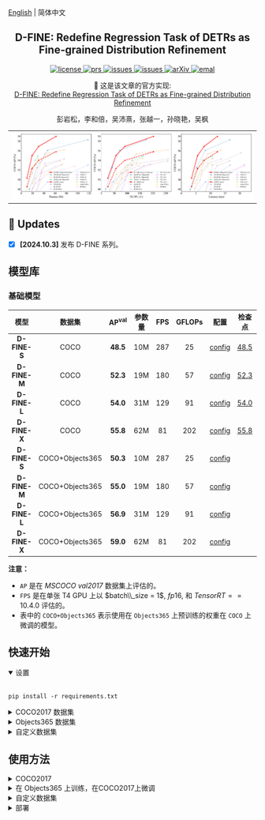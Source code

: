 <!--# [D-FINE: Redefine Regression Task of DETRs as Fine-grained Distribution Refinement](https://arxiv.org/abs/xxxxxx) -->
[English](README.md) | 简体中文

<h2 align="center">
  D-FINE: Redefine Regression Task of DETRs as Fine&#8209;grained&nbsp;Distribution&nbsp;Refinement
</h2>

<p align="center">
    <!-- <a href="https://github.com/lyuwenyu/RT-DETR/blob/main/LICENSE">
        <img alt="license" src="https://img.shields.io/badge/LICENSE-Apache%202.0-blue">
    </a> -->
    <a href="https://github.com/Peterande/D-FINE/blob/master/LICENSE">
        <img alt="license" src="https://img.shields.io/github/license/Peterande/D-FINE">
    </a>
    <a href="https://github.com/Peterande/D-FINE/pulls">
        <img alt="prs" src="https://img.shields.io/github/issues-pr/Peterande/D-FINE">
    </a>
    <a href="https://github.com/Peterande/D-FINE/issues">
        <img alt="issues" src="https://img.shields.io/github/issues/Peterande/D-FINE?color=pink">
    </a>
    <a href="https://github.com/Peterande/D-FINE">
        <img alt="issues" src="https://img.shields.io/github/stars/Peterande/D-FINE">
    </a>
    <a href="https://arxiv.org/abs/xxx.xxx">
        <img alt="arXiv" src="https://img.shields.io/badge/arXiv-xxx.xxx-red">
    </a>
    <a href="mailto: pengyansong@mail.ustc.edu.cn">
        <img alt="emal" src="https://img.shields.io/badge/contact_me-email-yellow">
    </a>
</p>

<p align="center">
    📄 这是该文章的官方实现:
    <br>
    <a href="https://arxiv.org/abs/xxxxxx">D-FINE: Redefine Regression Task of DETRs as Fine-grained Distribution Refinement</a>
</p>


<p align="center">
彭岩松，李和倍，吴沛熹，张越一，孙晓艳，吴枫
</p>

<!-- <table><tr>
<td><img src=https://github.com/Peterande/storage/blob/main/latency.png border=0 width=333></td>
<td><img src=https://github.com/Peterande/storage/blob/main/params.png border=0 width=333></td>
<td><img src=https://github.com/Peterande/storage/blob/main/flops.png border=0 width=333></td>
</tr></table> -->

<table><tr>
<td><img src=https://github.com/Peterande/storage/blob/main/stats_padded.png border=0 width=1000></td>
</tr></table>


## 🚀 Updates
- [x] **\[2024.10.3\]** 发布 D-FINE 系列。
<!-- - 🔜 **\[Next\]** Release D-FINE series pretrained on Objects365. -->


## 模型库

### 基础模型
| 模型 | 数据集 | AP<sup>val</sup> | 参数量 | FPS | GFLOPs | 配置 | 检查点 | 日志 |
| :---: | :---: | :---: |  :---: | :---: | :---: | :---: | :---: | :---: |
**D-FINE-S** | COCO | **48.5** |  10M | 287 | 25 | [config](./configs/dfine/dfine_hgnetv2_s_coco.yml) | [48.5](https://github.com/Peterande/storage/releases/download/dfinev1/dfine_s_coco.pth) |
**D-FINE-M** | COCO | **52.3** |  19M | 180 | 57 | [config](./configs/dfine/dfine_hgnetv2_m_coco.yml) | [52.3](https://github.com/Peterande/storage/releases/download/dfinev1/dfine_m_coco.pth) |
**D-FINE-L** | COCO | **54.0** |  31M | 129 | 91 | [config](./configs/dfine/dfine_hgnetv2_l_coco.yml) | [54.0](https://github.com/Peterande/storage/releases/download/dfinev1/dfine_l_coco.pth) |
**D-FINE-X** | COCO | **55.8** |  62M | 81 | 202 | [config](./configs/dfine/dfine_hgnetv2_x_coco.yml) | [55.8](https://github.com/Peterande/storage/releases/download/dfinev1/dfine_x_coco.pth) |
**D-FINE-S** | COCO+Objects365 | **50.3** |  10M | 287 | 25 | [config](./configs/dfine/objects365/dfine_hgnetv2_s_obj2coco.yml) | []() |
**D-FINE-M** | COCO+Objects365 | **55.0** |  19M | 180 | 57 | [config](./configs/dfine/objects365/dfine_hgnetv2_m_obj2coco.yml) | []() |
**D-FINE-L** | COCO+Objects365 | **56.9** |  31M | 129 | 91 | [config](./configs/dfine/objects365/dfine_hgnetv2_l_obj2coco.yml) | []() |
**D-FINE-X** | COCO+Objects365 | **59.0** |  62M | 81 | 202 | [config](./configs/dfine/objects365/dfine_hgnetv2_x_obj2coco.yml) | []() |

**注意：**
- `AP` 是在 *MSCOCO val2017* 数据集上评估的。
- `FPS` 是在单张 T4 GPU 上以 $batch\\_size = 1$, $fp16$, 和 $TensorRT==10.4.0$ 评估的。
- 表中的 `COCO+Objects365` 表示使用在 `Objects365` 上预训练的权重在 `COCO` 上微调的模型。
<!-- - `Stage 1`: AP<sup>val</sup> before tuning off advanced augmentations in the final few epochs (Objects365 AP<sup>val</sup> if dataset is `COCO+365`). \
These ckpts offering better generalization.
- `Stage 2`: Best AP<sup>val</sup> after disabling advanced augmentations in the final few epochs. (COCO AP<sup>val</sup> if dataset is `COCO+365`) -->

<!-- - `Stage 1`: AP<sup>val</sup> before tuning off advanced augmentations in the final few epochs (Objects365 AP<sup>val</sup> if dataset is `COCO+365`). \
These ckpts offering better generalization.
- `Stage 2`: Best AP<sup>val</sup> after disabling advanced augmentations in the final few epochs. (COCO AP<sup>val</sup> if dataset is `COCO+365`) -->

## 快速开始

<details open>
<summary> 设置 </summary>
  
```shell

pip install -r requirements.txt
```

</details>


<details>
  
<summary> COCO2017 数据集 </summary>

1. 从 [OpenDataLab](https://opendatalab.com/OpenDataLab/COCO_2017) 下载 COCO2017。 
1.修改 [coco_detection.yml](./configs/dataset/coco_detection.yml) 中的路径。

    ```yaml
    train_dataloader: 
        img_folder: /data/COCO2017/train2017/
        ann_file: /data/COCO2017/annotations/instances_train2017.json
    val_dataloader:
        img_folder: /data/COCO2017/val2017/
        ann_file: /data/COCO2017/annotations/instances_val2017.json
    ```
      
</details>

<details>
<summary> Objects365 数据集 </summary>

1. 从 [OpenDataLab](https://opendatalab.com/OpenDataLab/Objects365) 下载 Objects365。

2. 设置数据集的基础目录：
```shell
export BASE_DIR=/data/Objects365/data
```

3. 创建一个新目录来存储验证集中的图像：
```shell
mkdir -p ${BASE_DIR}/train/images_from_val
```

3. 将 val 目录中的 v1 和 v2 文件夹复制到 train/images_from_val 目录中
```shell
cp -r ${BASE_DIR}/val/images/v1 ${BASE_DIR}/train/images_from_val/
cp -r ${BASE_DIR}/val/images/v2 ${BASE_DIR}/train/images_from_val/
```

4. 复制后的目录结构应该如下所示：

```shell
${BASE_DIR}/train
├── images_from_val
├── images
│   ├── v1
│   │   ├── patch0
│   │   │   ├── 000000000.jpg
│   │   │   ├── 000000001.jpg
│   │   │   └── ... (more images)
│   ├── v2
│   │   ├── patchx
│   │   │   ├── 000000000.jpg
│   │   │   ├── 000000001.jpg
│   │   │   └── ... (more images)
├── zhiyuan_objv2_train.json
```

```shell
${BASE_DIR}/val
├── images
│   ├── v1
│   │   ├── patch0
│   │   │   ├── 000000000.jpg
│   │   │   └── ... (more images)
│   ├── v2
│   │   ├── patchx
│   │   │   ├── 000000000.jpg
│   │   │   └── ... (more images)
├── zhiyuan_objv2_val.json
```

5. 运行 remap_obj365.py 将验证集中的部分样本合并到训练集中。具体来说，该脚本将索引在 5000 到 800000 之间的样本从验证集移动到训练集。
```shell
python tools/remap_obj365.py --base_dir ${BASE_DIR}
```


6. 运行 resize_obj365.py 脚本，将数据集中任何最大边长超过 640 像素的图像进行大小调整。使用步骤 5 中生成的更新后的 JSON 文件处理样本数据。
```shell
python tools/resize_obj365.py --base_dir ${BASE_DIR}
```

7. 修改 [obj365_detection.yml](./configs/dataset/obj365_detection.yml) 中的路径。

    ```yaml
    train_dataloader: 
        img_folder: /data/Objects365/data/train
        ann_file: /data/Objects365/data/train/new_zhiyuan_objv2_train_resized.json
    val_dataloader:
        img_folder:  /data/Objects365/data/val/
        ann_file:  /data/Objects365/data/val/new_zhiyuan_objv2_val_resized.json
    ```


</details>

<details>
<summary>自定义数据集</summary>

要在您的自定义数据集上训练，您需要将其组织为 COCO 格式。请按照以下步骤准备您的数据集：

1. **将 `remap_mscoco_category` 设置为 `False`:**

    这可以防止类别 ID 自动映射以匹配 MSCOCO 类别。

    ```yaml
    remap_mscoco_category: False
    ```

2. **组织图像：**

    按以下结构组织您的数据集目录：

    ```shell
    dataset/
    ├── images/
    │   ├── train/
    │   │   ├── image1.jpg
    │   │   ├── image2.jpg
    │   │   └── ...
    │   ├── val/
    │   │   ├── image1.jpg
    │   │   ├── image2.jpg
    │   │   └── ...
    └── annotations/
        ├── instances_train.json
        ├── instances_val.json
        └── ...
    ```

    - **`images/train/`**: 包含所有训练图像。
    - **`images/val/`**: 包含所有验证图像。
    - **`annotations/`**: 包含 COCO 格式的注释文件。

3. **将注释转换为 COCO 格式：**

    如果您的注释尚未为 COCO 格式，您需要进行转换。您可以参考以下 Python 脚本或使用现有工具：

    ```python
    import json

    def convert_to_coco(input_annotations, output_annotations):
        # Implement conversion logic here
        pass

    if __name__ == "__main__":
        convert_to_coco('path/to/your_annotations.json', 'dataset/annotations/instances_train.json')
    ```

4. **更新配置文件：**

    修改您的 [custom_detection.yml](./configs/dataset/custom_detection.yml)。

    ```yaml
    task: detection
    
    evaluator:
      type: CocoEvaluator
      iou_types: ['bbox', ]

    num_classes: 777 # your dataset classes
    remap_mscoco_category: False
    
    train_dataloader: 
      type: DataLoader
      dataset: 
        type: CocoDetection
        img_folder: /data/yourdataset/train
        ann_file: /data/yourdataset/train/train.json
        return_masks: False
        transforms:
          type: Compose
          ops: ~
      shuffle: True
      num_workers: 4
      drop_last: True 
      collate_fn:
        type: BatchImageCollateFuncion
    
    val_dataloader:
      type: DataLoader
      dataset: 
        type: CocoDetection
        img_folder: /data/yourdataset/val
        ann_file: /data/yourdataset/val/ann.json
        return_masks: False
        transforms:
          type: Compose
          ops: ~ 
      shuffle: False
      num_workers: 4
      drop_last: False
      collate_fn:
        type: BatchImageCollateFuncion
    ```

</details>

## 使用方法
<details>
<summary> COCO2017 </summary>

<!-- <summary>1. Training </summary> -->
1. 设置模型
```shell
export model=l
```

2. 训练
```shell
CUDA_VISIBLE_DEVICES=0,1,2,3 torchrun --master_port=777 --nproc_per_node=4 train.py -c configs/dfine/dfine_hgnetv2_${model}_coco.yml --use-amp --seed=0
```

<!-- <summary>2. Testing </summary> -->
3. 测试
```shell
CUDA_VISIBLE_DEVICES=0,1,2,3 torchrun --master_port=777 --nproc_per_node=4 train.py -c configs/dfine/dfine_hgnetv2_${model}_coco.yml -r model.pth --test-only
```

<!-- <summary>3. Tuning </summary> -->
4. 微调
```shell
CUDA_VISIBLE_DEVICES=0,1,2,3 torchrun --master_port=777 --nproc_per_node=4 train.py -c configs/dfine/dfine_hgnetv2_${model}_coco.yml -t model.pth --use-amp --seed=0
```
</details>


<details>
<summary> 在 Objects365 上训练，在COCO2017上微调 </summary>

1. 设置模型
```shell
export model=l
```

2. 在 Objects365 上训练
```shell
CUDA_VISIBLE_DEVICES=0,1,2,3 torchrun --master_port=777 --nproc_per_node=4 train.py -c configs/dfine/objects365/dfine_hgnetv2_${model}_obj365.yml --use-amp --seed=0
```

3. 在 COCO2017 上微调
```shell
CUDA_VISIBLE_DEVICES=0,1,2,3 torchrun --master_port=777 --nproc_per_node=4 train.py -c configs/dfine/objects365/dfine_hgnetv2_${model}_obj2coco.yml --use-amp --seed=0 -t model.pth
```

<!-- <summary>2. Testing </summary> -->
4. 测试
```shell
CUDA_VISIBLE_DEVICES=0,1,2,3 torchrun --master_port=777 --nproc_per_node=4 train.py -c configs/dfine/dfine_hgnetv2_${model}_coco.yml -r model.pth --test-only
```
</details>


<details>
<summary> 自定义数据集 </summary>

1. 设置模型
```shell
export model=l
```

2. 在自定义数据集上训练
```shell
CUDA_VISIBLE_DEVICES=0,1,2,3 torchrun --master_port=777 --nproc_per_node=4 train.py -c configs/dfine/custom/dfine_hgnetv2_${model}_custom.yml --use-amp --seed=0
```
<!-- <summary>2. Testing </summary> -->
3. 测试
```shell
CUDA_VISIBLE_DEVICES=0,1,2,3 torchrun --master_port=777 --nproc_per_node=4 train.py -c configs/dfine/custom/dfine_hgnetv2_${model}_custom.yml -r model.pth --test-only
```
</details>


<details>
<summary> 部署 </summary>

<!-- <summary>4. Export onnx </summary> -->
1. 设置
```shell
export model=l
pip install onnx onnxsim
```

2. 导出 onnx
```shell
python tools/export_onnx.py --check -c configs/dfine/dfine_hgnetv2_${model}_coco.yml -r model.pth
```

3. 导出 [tensorrt](https://docs.nvidia.com/deeplearning/tensorrt/install-guide/index.html)
```shell
trtexec --onnx="model.onnx" --saveEngine="model.engine" --fp16
```



<details>
<summary> 推理 </summary>


1. 设置
```shell
export model=l
pip install -r tools/inference/requirements.txt
```


<!-- <summary>5. Inference </summary> -->
2. 推理 (onnxruntime / tensorrt / torch)
```shell
python tools/inference/onnx_inf.py --onnx-file model.onnx --im-file image.jpg
python tools/inference/trt_inf.py --trt-file model.trt --im-file image.jpg
python tools/inference/torch_inf.py -c configs/dfine/dfine_hgnetv2_${model}_coco.yml -r model.pth --im-file image.jpg --device cuda:0
```
</details>

<details>
<summary> 基准测试  </summary>

1. 设置
```shell
export model=l
pip install -r tools/benchmark/requirements.txt
```

<!-- <summary>6. Benchmark </summary> -->
2. 模型 FLOPs、MACs、参数量
```shell
python tools/benchmark/get_info.py -c configs/dfine/dfine_hgnetv2_${model}_coco.yml
```

2. TensorRT 延迟
```shell
python tools/benchmark/trt_benchmark.py --COCO_dir path/to/COCO2017 --engine_dir model.engine
```
</details>

<details>
<summary> Voxel51 Fiftyone 可视化  </summary>

1. 设置
```shell
export model=l
pip install fiftyone
```
4. Voxel51 Fiftyone 可视化 ([fiftyone](https://github.com/voxel51/fiftyone))
```shell
python tools/visualization/fiftyone_vis.py -c configs/dfine/dfine_hgnetv2_${model}_coco.yml -r model.pth
```
</details>

## Citation
如果您在工作中使用了 `D-FINE`，请使用以下 BibTeX 条目：
<details open>
<summary> bibtex </summary>

```latex

```
</details>

## 致谢
我们的工作基于 [RT-DETR](https://github.com/lyuwenyu/RT-DETR)。
感谢 [RT-DETR](https://github.com/lyuwenyu/RT-DETR), [GFocal](https://github.com/implus/GFocal), [LD](https://github.com/HikariTJU/LD), 和 [YOLOv9](https://github.com/WongKinYiu/yolov9) 的启发。

✨ 欢迎贡献并在有任何问题时联系我！ ✨

<!-- ## 🔍 探索D-FINE背后的关键创新
<details>
<summary> 简介 </summary>


### D-FINE重新定义了基于DETR的目标检测器中的回归任务。

### FDR：将检测框的生成过程拆解为两个步骤：

1. **初始框预测**：与传统方法类似，首先在解码器的第一层生成初始边界框。
2. **精细分布优化**：模型解码层迭代地对四组概率分布进行逐层迭代优化。这些分布作为检测框的一种细粒度中间表征，能够对初始边界框的上下左右边缘进行细微的小幅度修正亦或是大幅度的搬移。

### FDR的主要优势：
1. **简化的监督**：在依赖传统的L1损失、IOU损失优化检测框的同时，可以用标签和预测结果之间的“残差”约束中间态的概率分布函数。这使每个解码层能够更有效地关注并解决其当前面临的定位误差，随着层数加深，其优化目标变得越来越简单，从而简化了整体优化过程。

2. **复杂场景下的鲁棒性**：这些概率分布的值本质上代表了对每个边界“微调”的自信程度。这使检测器能够在不同网络深度独立建模每个边界的不确定性，从而在遮挡、运动模糊和低光照等复杂的实际场景下表现出更强的鲁棒性，相比直接回归四个固定值要更为稳健。

4. **灵活的优化机制**：概率分布通过加权求和转化为最终的边界框偏移值。精心设计的加权函数确保在初始框准确时进行细微调整，而在必要时则提供较大的修正。

6. **研究潜力与可扩展性**：FDR通过将回归任务转变为同分类任务一致的概率分布预测问题，不仅提高了与其他任务的兼容性，还使得目标检测模型可以受益于知识蒸馏、多任务学习和分布建模等更多领域的创新，为未来的研究打开了新的大门。



<p align="center">
    <img src="https://github.com/Peterande/storage/blob/main/fdr.png" alt="精细分布优化过程" width="666">
</p>

### GO-LSD：将知识蒸馏应用到FDR框架检测器的探索

搭载FDR的检测器满足以下两点：

1. **知识传递**：网络输出变成了概率分布，而概率分布携带定位知识，可以通过计算KLD损失从深层传递到浅层。这是传统固定框表示（狄拉克δ函数）无法实现的。
   
3. **一致的优化目标**：由于每一层都共享一个共同目标：减少初始边界框与真实边界框之间的残差；因此最后一层生成的精确概率分布可以通过蒸馏引导前几层。这产生了一种双赢的协同效应：随着训练的进行，最后一层的预测变得越来越准确，其生成的软标签更好地帮助前几层提高预测准确性。反过来，前几层学会更快地定位到准确位置，简化了深层的优化任务，进一步提高了整体准确性。

于是，基于FDR，我们提出了GO-LSD（全局最优定位自蒸馏）。通过在网络层间实现定位知识蒸馏，进一步扩展了D-FINE的能力。

<p align="center">
    <img src="https://github.com/Peterande/storage/blob/main/go_lsd.png" alt="GO-LSD过程" width="666">
</p>

### 问题1：FDR和GO-LSD会带来更多的推理成本吗？
并不会，FDR和原始的预测几乎没有在速度、参数量和计算复杂度上的任何区别，完全是无感替换。

### 问题2：FDR和GO-LSD会带来更多的训练成本吗？
训练成本的增加主要来源于如何生成分布的标签。我们已经对该过程进行了优化，将训练时长和显存占用控制在了6%和2%，几乎无感。

### D-FINE预测的可视化

以下可视化展示了D-FINE在各种复杂检测场景中的预测结果。这些场景包括遮挡、低光照、运动模糊、景深效果和密集场景。尽管面对这些挑战，D-FINE依然能够产生准确的定位结果。


<p align="center">
    <img src="https://github.com/Peterande/storage/blob/main/hard_case.png" alt="D-FINE在复杂场景中的预测" width="666">
</p>


</details> -->
